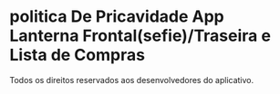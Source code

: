 # politica De Pricavidade App Lanterna Frontal(sefie)/Traseira e Lista de Compras

Todos os direitos reservados aos desenvolvedores do aplicativo.
